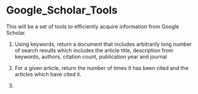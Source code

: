# Google_Scholar_Tools
This will be a set of tools to efficiently acquire information from Google Scholar. 

1. Using keywords, return a document that includes arbitrarily long number of search results which includes the article title, description from keywords, authors, citation count, publication year and journal

2. For a given article, return the number of times it has been cited and the articles which have cited it.
3.  
